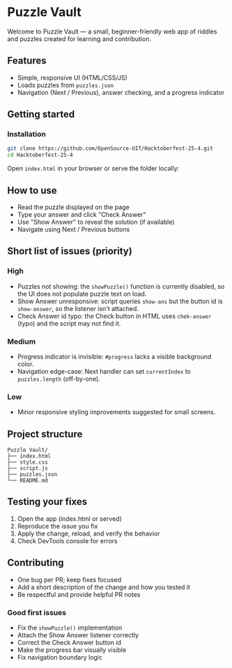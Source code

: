 # Puzzle Vault

Welcome to Puzzle Vault — a small, beginner-friendly web app of riddles and puzzles created for learning and contribution.

## Features

- Simple, responsive UI (HTML/CSS/JS)
- Loads puzzles from `puzzles.json`
- Navigation (Next / Previous), answer checking, and a progress indicator

## Getting started

### Installation

```bash
git clone https://github.com/OpenSource-UIT/Hacktoberfest-25-4.git
cd Hacktoberfest-25-4
```

Open `index.html` in your browser or serve the folder locally:

## How to use

- Read the puzzle displayed on the page
- Type your answer and click "Check Answer"
- Use "Show Answer" to reveal the solution (if available)
- Navigate using Next / Previous buttons

## Short list of issues (priority)

### High
- Puzzles not showing: the `showPuzzle()` function is currently disabled, so the UI does not populate puzzle text on load.
- Show Answer unresponsive: script queries `show-ans` but the button id is `show-answer`, so the listener isn't attached.
- Check Answer id typo: the Check button in HTML uses `chek-answer` (typo) and the script may not find it.

### Medium
- Progress indicator is invisible: `#progress` lacks a visible background color.
- Navigation edge-case: Next handler can set `currentIndex` to `puzzles.length` (off-by-one).

### Low
- Minor responsive styling improvements suggested for small screens.

## Project structure

```
Puzzle Vault/
├── index.html
├── style.css
├── script.js
├── puzzles.json
└── README.md
```

## Testing your fixes

1. Open the app (index.html or served)
2. Reproduce the issue you fix
3. Apply the change, reload, and verify the behavior
4. Check DevTools console for errors

## Contributing

- One bug per PR; keep fixes focused
- Add a short description of the change and how you tested it
- Be respectful and provide helpful PR notes

### Good first issues
- Fix the `showPuzzle()` implementation
- Attach the Show Answer listener correctly
- Correct the Check Answer button id
- Make the progress bar visually visible
- Fix navigation boundary logic




